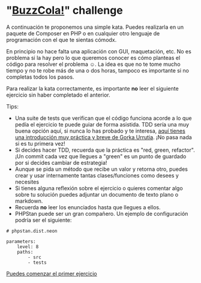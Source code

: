 # "[BuzzCola!](https://es.wikipedia.org/wiki/Buzz_Cola)" challenge

A continuación te proponemos una simple kata. Puedes realizarla en un paquete de
Composer en PHP o en cualquier otro lenguaje de programación con el que te 
sientas cómodx. 

En principio no hace falta una aplicación con GUI, maquetación, etc. No es 
problema si la hay pero lo que queremos conocer es cómo planteas el código para
resolver el problema ☺. La idea es que no te tome mucho tiempo y no te robe más 
de una o dos horas, tampoco es importante si no completas todos los pasos.

Para realizar la kata correctamente, es importante **no** leer el siguiente 
ejercicio sin haber completado el anterior.

Tips: 
- Una suite de tests que verifican que el código funciona acorde a lo que pedía
el ejercicio te puede guiar de forma asistida. TDD sería una muy buena opción 
aquí, si nunca lo has probado y te interesa, [aquí tienes una introducción muy 
práctica y breve de Gorka Urrutia](https://www.youtube.com/watch?v=6W_H_ubOFfk).
¡No pasa nada si es tu primera vez!
- Si decides hacer TDD, recuerda que la práctica es "red, green, refactor". 
¡Un commit cada vez que llegues a "green" es un punto de guardado por si 
decides cambiar de estrategia!
- Aunque se pida un método que recibe un valor y retorna otro, puedes crear y
usar internamente tantas clases/funciones como desees y necesites
- Si tienes alguna reflexión sobre el ejercicio o quieres comentar algo sobre 
tu solución puedes adjuntar un documento de texto plano o markdown.
- Recuerda **no** leer los enunciados hasta que llegues a ellos.
- PHPStan puede ser un gran compañero. Un ejemplo de configuración podría ser 
el siguiente:

```neon
# phpstan.dist.neon
 
parameters:
    level: 8
    paths:
        - src
        - tests
```

 [Puedes comenzar el primer ejercicio](exercise-1.md)